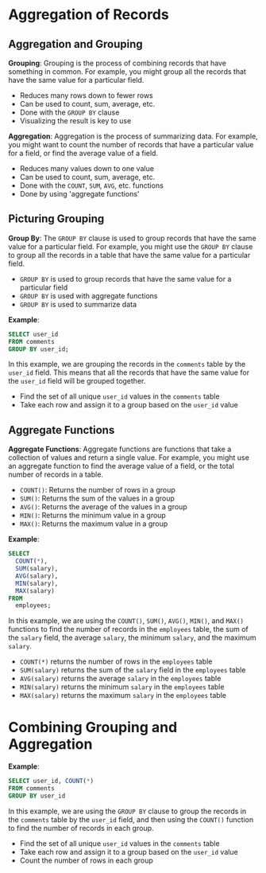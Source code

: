 # Aggregation of Records

## Aggregation and Grouping

**Grouping**: Grouping is the process of combining records that have something in common. For example, you might group all the records that have the same value for a particular field.

- Reduces many rows down to fewer rows
- Can be used to count, sum, average, etc.
- Done with the `GROUP BY` clause
- Visualizing the result is key to use

**Aggregation**: Aggregation is the process of summarizing data. For example, you might want to count the number of records that have a particular value for a field, or find the average value of a field.

- Reduces many values down to one value
- Can be used to count, sum, average, etc.
- Done with the `COUNT`, `SUM`, `AVG`, etc. functions
- Done by using 'aggregate functions'

## Picturing Grouping

**Group By**: The `GROUP BY` clause is used to group records that have the same value for a particular field. For example, you might use the `GROUP BY` clause to group all the records in a table that have the same value for a particular field.

- `GROUP BY` is used to group records that have the same value for a particular field
- `GROUP BY` is used with aggregate functions
- `GROUP BY` is used to summarize data

**Example**:

```sql
SELECT user_id
FROM comments
GROUP BY user_id;
```

In this example, we are grouping the records in the `comments` table by the `user_id` field. This means that all the records that have the same value for the `user_id` field will be grouped together.

- Find the set of all unique `user_id` values in the `comments` table
- Take each row and assign it to a group based on the `user_id` value

## Aggregate Functions

**Aggregate Functions**: Aggregate functions are functions that take a collection of values and return a single value. For example, you might use an aggregate function to find the average value of a field, or the total number of records in a table.

- `COUNT()`: Returns the number of rows in a group
- `SUM()`: Returns the sum of the values in a group
- `AVG()`: Returns the average of the values in a group
- `MIN()`: Returns the minimum value in a group
- `MAX()`: Returns the maximum value in a group

**Example**:

```sql
SELECT
  COUNT(*),
  SUM(salary),
  AVG(salary),
  MIN(salary),
  MAX(salary)
FROM
  employees;
```

In this example, we are using the `COUNT()`, `SUM()`, `AVG()`, `MIN()`, and `MAX()` functions to find the number of records in the `employees` table, the sum of the `salary` field, the average `salary`, the minimum `salary`, and the maximum `salary`.

- `COUNT(*)` returns the number of rows in the `employees` table
- `SUM(salary)` returns the sum of the `salary` field in the `employees` table
- `AVG(salary)` returns the average `salary` in the `employees` table
- `MIN(salary)` returns the minimum `salary` in the `employees` table
- `MAX(salary)` returns the maximum `salary` in the `employees` table

# Combining Grouping and Aggregation

**Example**:

```sql
SELECT user_id, COUNT(*)
FROM comments
GROUP BY user_id
```

In this example, we are using the `GROUP BY` clause to group the records in the `comments` table by the `user_id` field, and then using the `COUNT()` function to find the number of records in each group.

- Find the set of all unique `user_id` values in the `comments` table
- Take each row and assign it to a group based on the `user_id` value
- Count the number of rows in each group
